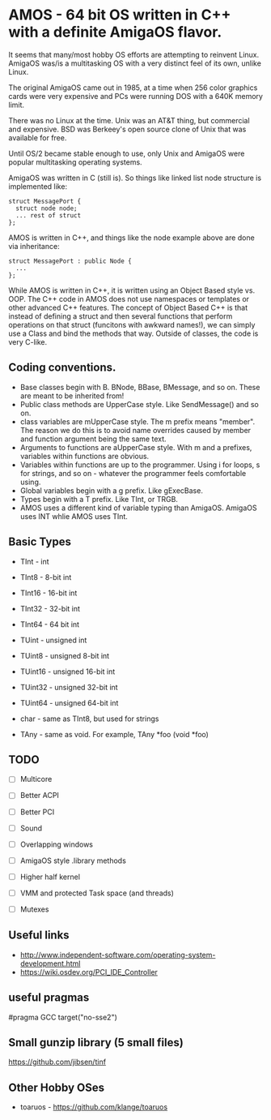 # AMOS - 64 bit OS written in C++ with a definite AmigaOS flavor.

It seems that many/most hobby OS efforts are attempting to reinvent Linux.  AmigaOS was/is a multitasking OS with a very distinct feel of its own, unlike Linux.

The original AmigaOS came out in 1985, at a time when 256 color graphics cards were very expensive and PCs were running DOS with a 640K memory limit.  

There was no Linux at the time.  Unix was an AT&T thing, but commercial and expensive.  BSD was Berkeey's open source clone of Unix that was available for free.  

Until OS/2 became stable enough to use, only Unix and AmigaOS were popular multitasking operating systems.

AmigaOS was written in C (still is).  So things like linked list node structure is implemented like:

```
struct MessagePort {
  struct node node;
  ... rest of struct
};
```

AMOS is written in C++, and things like the node example above are done via inheritance:
```
struct MessagePort : public Node {
  ...
};
```

While AMOS is written in C++, it is written using an Object Based style vs. OOP.  The C++ code in AMOS does not use namespaces or templates or other advanced C++ features.  The concept of Object Based C++ is that instead of defining a struct and then several functions that perform operations on that struct (funcitons with awkward names!), we can simply use a Class and bind the methods that way.  Outside of classes, the code is very C-like.

## Coding conventions.

* Base classes begin with B.  BNode, BBase, BMessage, and so on.  These are meant to be inherited from!
* Public class methods are UpperCase style.  Like SendMessage() and so on.
* class variables are mUpperCase style.  The m prefix means "member".  The reason we do this is to avoid name overrides caused by member and function argument being the same text.
* Arguments to functions are aUpperCase style.  With m and a prefixes, variables within functions are obvious.
* Variables within functions are up to the programmer.  Using i for loops, s for strings, and so on - whatever the programmer feels comfortable using.
* Global variables begin with a g prefix.  Like gExecBase.
* Types begin with a T prefix.  Like TInt, or TRGB.
* AMOS uses a different kind of variable typing than AmigaOS.  AmigaOS uses INT whlie AMOS uses TInt.

## Basic Types
* TInt - int
* TInt8 - 8-bit int
* TInt16 - 16-bit int
* TInt32 - 32-bit int
* TInt64 - 64 bit int

* TUint - unsigned int
* TUint8 - unsigned 8-bit int
* TUint16 - unsigned 16-bit int
* TUint32 - unsigned 32-bit int
* TUint64 - unsigned 64-bit int

* char - same as TInt8, but used for strings

* TAny - same as void.  For example, TAny *foo (void *foo)

## TODO
- [ ] Multicore
- [ ] Better ACPI
- [ ] Better PCI
- [ ] Sound
- [ ] Overlapping windows
- [ ] AmigaOS style .library methods
- [ ] Higher half kernel
- [ ] VMM and protected Task space (and threads)
- [ ] Mutexes


## Useful links
* http://www.independent-software.com/operating-system-development.html  
* https://wiki.osdev.org/PCI_IDE_Controller

## useful pragmas
#pragma GCC target("no-sse2")

## Small gunzip library (5 small files)
https://github.com/jibsen/tinf

## Other Hobby OSes

* toaruos - https://github.com/klange/toaruos
